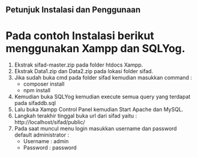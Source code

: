 ## Petunjuk Instalasi dan Penggunaan

# Pada contoh Instalasi berikut menggunakan Xampp dan SQLYog.
1. Ekstrak sifad-master.zip pada folder htdocs Xampp.
2. Ekstrak Data1.zip dan Data2.zip pada lokasi folder sifad.
3. Jika sudah buka cmd pada folder sifad kemudian masukkan command :
   - composer install
   - npm install
4. Kemudian buka SQLYog kemudian execute semua query yang terdapat pada sifaddb.sql
5. Lalu buka Xampp Control Panel kemudian Start Apache dan MySQL.
6. Langkah terakhir tinggal buka url dari sifad yaitu : http://localhost/sifad/public/
7. Pada saat muncul menu login masukkan username dan password default administrator :
   - Username : admin
   - Password : password
